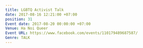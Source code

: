 ```yaml
---
title: LGBTQ Activist Talk
date: 2017-08-16 12:21:00 +07:00
position: 31
Event date: 2017-08-20 00:00:00 +07:00
Venue: Ha Noi Queer
Event URL: https://www.facebook.com/events/110179489687587/
Genre: TALK
---
```


